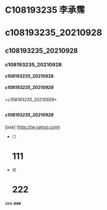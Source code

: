 # C108193235 李承霈 
# c108193235_20210928
## c108193235_20210928
### c108193235_20210928
#### c108193235_20210928
##### c108193235_20210928
###### +c108193235_20210928+
##### **c108193235_20210928**
[aaa] (http://tw.yahoo.com)

- [ ] # 111
- [x] # 222

aaa
**aaa**
